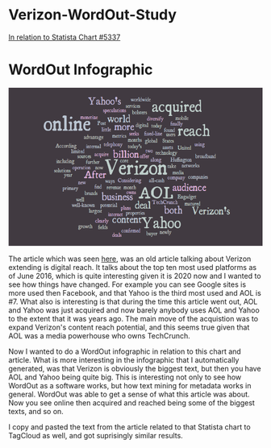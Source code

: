 # Verizon-WordOut-Study
[In relation to Statista Chart #5337](https://www.statista.com/chartoftheday/Huffington%20Post/)

# WordOut Infographic
![N|WordOut](https://raw.githubusercontent.com/Mentors4EDU/Verizon-WordOut-Study/master/WordItOut.png?token=AC7MIJIDYDXPW7KDGAYCX7C6O3LJ2)

The article which was seen [here](https://www.statista.com/chart/5337/top-10-us-online-properties/), was an old article talking about Verizon extending is digital reach. It talks about the top ten most used platforms as of June 2016, which is quite interesting given it is 2020 now and I wanted to see how things have changed. For example you can see Google sites is more used then Facebook, and that Yahoo is the third most used and AOL is #7. What also is interesting is that during the time this article went out, AOL and Yahoo was just acquired and now barely anybody uses AOL and Yahoo to the extent that it was years ago. The main move of the acquistion was to expand Verizon's content reach potential, and this seems true given that AOL was a media powerhouse who owns TechCrunch.

Now I wanted to do a WordOut infographic in relation to this chart and article. What is more interesting in the infographic that I automatically generated, was that Verizon is obviously the biggest text, but then you have AOL and Yahoo being quite big. This is interesting not only to see how WordOut as a software works, but how text mining for metadata works in general. WordOut was able to get a sense of what this article was about. Now you see online then acquired and reached being some of the biggest texts, and so on.

I copy and pasted the text from the article related to that Statista chart to TagCloud as well, and got suprisingly similar results.
